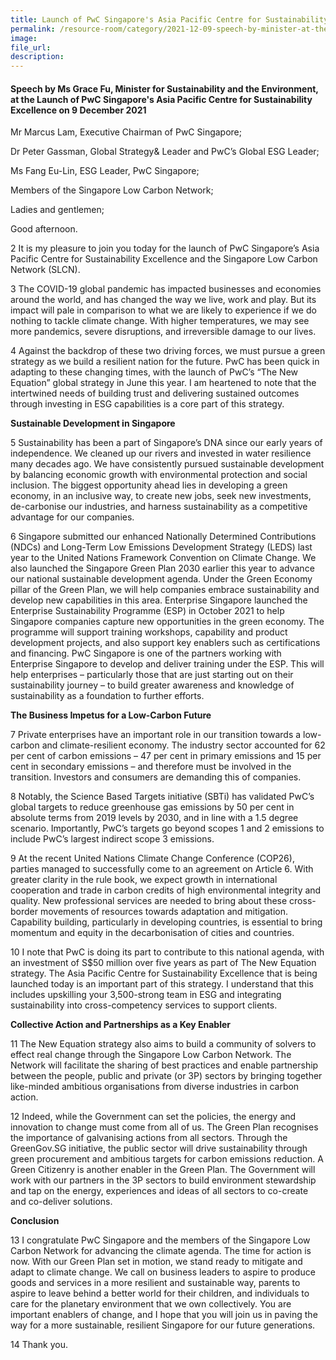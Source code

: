 ```yaml
---  
title: Launch of PwC Singapore's Asia Pacific Centre for Sustainability Excellence - Ms Grace Fu  
permalink: /resource-room/category/2021-12-09-speech-by-minister-at-the-launch-of-pwc-singapore-asia-pacific-centre-for-sustainability-excellence/  
image:  
file_url:  
description:  
---  
```


#### Speech by Ms Grace Fu, Minister for Sustainability and the Environment, at the Launch of PwC Singapore's Asia Pacific Centre for Sustainability Excellence on 9 December 2021  

Mr Marcus Lam, Executive Chairman of PwC Singapore;  

Dr Peter Gassman, Global Strategy& Leader and PwC’s Global ESG Leader;  

Ms Fang Eu-Lin, ESG Leader, PwC Singapore;  

Members of the Singapore Low Carbon Network;  

Ladies and gentlemen;  

Good afternoon. 

2 It is my pleasure to join you today for the launch of PwC Singapore’s Asia Pacific Centre for Sustainability Excellence and the Singapore Low Carbon Network (SLCN).  

3 The COVID-19 global pandemic has impacted businesses and economies around the world, and has changed the way we live, work and play. But its impact will pale in comparison to what we are likely to experience if we do nothing to tackle climate change. With higher temperatures, we may see more pandemics, severe disruptions, and irreversible damage to our lives.  

4 Against the backdrop of these two driving forces, we must pursue a green strategy as we build a resilient nation for the future. PwC has been quick in adapting to these changing times, with the launch of PwC’s “The New Equation” global strategy in June this year. I am heartened to note that the intertwined needs of building trust and delivering sustained outcomes through investing in ESG capabilities is a core part of this strategy.

**Sustainable Development in Singapore**  

5 Sustainability has been a part of Singapore’s DNA since our early years of independence. We cleaned up our rivers and invested in water resilience many decades ago. We have consistently pursued sustainable development by balancing economic growth with environmental protection and social inclusion. The biggest opportunity ahead lies in developing a green economy, in an inclusive way, to create new jobs, seek new investments, de-carbonise our industries, and harness sustainability as a competitive advantage for our companies.  

6 Singapore submitted our enhanced Nationally Determined Contributions (NDCs) and Long-Term Low Emissions Development Strategy (LEDS) last year to the United Nations Framework Convention on Climate Change. We also launched the Singapore Green Plan 2030 earlier this year to advance our national sustainable development agenda. Under the Green Economy pillar of the Green Plan, we will help companies embrace sustainability and develop new capabilities in this area. Enterprise Singapore launched the Enterprise Sustainability Programme (ESP) in October 2021 to help Singapore companies capture new opportunities in the green economy. The programme will support training workshops, capability and product development projects, and also support key enablers such as certifications and financing. PwC Singapore is one of the partners working with Enterprise Singapore to develop and deliver training under the ESP. This will help enterprises – particularly those that are just starting out on their sustainability journey – to build greater awareness and knowledge of sustainability as a foundation to further efforts.

**The Business Impetus for a Low-Carbon Future**  

7 Private enterprises have an important role in our transition towards a low-carbon and climate-resilient economy. The industry sector accounted for 62 per cent of carbon emissions – 47 per cent in primary emissions and 15 per cent in secondary emissions  – and therefore must be involved in the transition. Investors and consumers are demanding this of companies.  

8 Notably, the Science Based Targets initiative (SBTi) has validated PwC’s global targets to reduce greenhouse gas emissions by 50 per cent in absolute terms from 2019 levels by 2030, and in line with a 1.5 degree scenario. Importantly, PwC’s targets go beyond scopes 1 and 2 emissions to include PwC’s largest indirect scope 3 emissions.

9 At the recent United Nations Climate Change Conference (COP26), parties managed to successfully come to an agreement on Article 6. With greater clarity in the rule book, we expect growth in international cooperation and trade in carbon credits of high environmental integrity and quality. New professional services are needed to bring about these cross-border movements of resources towards adaptation and mitigation. Capability building, particularly in developing countries, is essential to bring momentum and equity in the decarbonisation of cities and countries.   

10 I note that PwC is doing its part to contribute to this national agenda, with an investment of S$50 million over five years as part of The New Equation strategy. The Asia Pacific Centre for Sustainability Excellence that is being launched today is an important part of this strategy. I understand that this includes upskilling your 3,500-strong team in ESG and integrating sustainability into cross-competency services to support clients. 

**Collective Action and Partnerships as a Key Enabler**  

11 The New Equation strategy also aims to build a community of solvers to effect real change through the Singapore Low Carbon Network. The Network will facilitate the sharing of best practices and enable partnership between the people, public and private (or 3P) sectors by bringing together like-minded ambitious organisations from diverse industries in carbon action.  

12 Indeed, while the Government can set the policies, the energy and innovation to change must come from all of us. The Green Plan recognises the importance of galvanising actions from all sectors. Through the GreenGov.SG initiative, the public sector will drive sustainability through green procurement and ambitious targets for carbon emissions reduction. A Green Citizenry is another enabler in the Green Plan. The Government will work with our partners in the 3P sectors to build environment stewardship and tap on the energy, experiences and ideas of all sectors to co-create and co-deliver solutions. 

**Conclusion**  

13 I congratulate PwC Singapore and the members of the Singapore Low Carbon Network for advancing the climate agenda. The time for action is now. With our Green Plan set in motion, we stand ready to mitigate and adapt to climate change. We call on business leaders to aspire to produce goods and services in a more resilient and sustainable way, parents to aspire to leave behind a better world for their children, and individuals to care for the planetary environment that we own collectively. You are important enablers of change, and I hope that you will join us in paving the way for a more sustainable, resilient Singapore for our future generations.  

14 Thank you.
